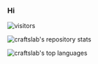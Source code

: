 ### Hi

![visitors](https://visitor-badge.laobi.icu/badge?page_id=craftslab.craftslab)

![craftslab's repository stats](https://github-readme-stats.vercel.app/api?username=craftslab&theme=dark&show_icons=true&count_private=false)

![craftslab's top languages](https://github-readme-stats.vercel.app/api/top-langs/?username=craftslab&theme=dark&hide=html)
